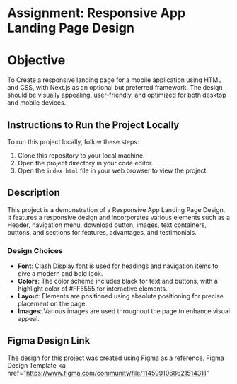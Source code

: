 # Assignment: Responsive App Landing Page Design

# Objective
To Create a responsive landing page for a mobile application using HTML and CSS, with Next.js as an optional but preferred framework. The design should be visually appealing, user-friendly, and optimized for both desktop and mobile devices.

## Instructions to Run the Project Locally

To run this project locally, follow these steps:

1. Clone this repository to your local machine.
2. Open the project directory in your code editor.
3. Open the `index.html` file in your web browser to view the project.

## Description

This project is a demonstration of a Responsive App Landing Page Design. It features a responsive design and incorporates various elements such as a Header, navigation menu, download button, images, text containers, buttons, and sections for features, advantages, and testimonials.

### Design Choices

- **Font**: Clash Display font is used for headings and navigation items to give a modern and bold look.
- **Colors**: The color scheme includes black for text and buttons, with a highlight color of #FF5555 for interactive elements.
- **Layout**: Elements are positioned using absolute positioning for precise placement on the page.
- **Images**: Various images are used throughout the page to enhance visual appeal.


## Figma Design Link

The design for this project was created using Figma as a reference.
Figma Design Template <a href="https://www.figma.com/community/file/1145991068621514311" </a>
